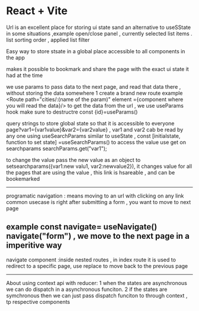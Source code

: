 
# React + Vite



Url is an excellent place for storing ui state sand an alternative to useSState in some situations ,example open/close panel , currently selected list items . list sorting order , applied list filter 


Easy way to store stsate in a global place accessible to all components in the app
  
  makes it possible to bookmark and share the page with the exact ui state it had at the time 

  we use params  to pass data to the next page, and read that data there , without storing the data somewhere
  1 create a brand new route example <Route path="cities/:(name of the param)" element ={component where you will read the data}/>
to get the data from the url , we use useParams hook 
make sure to destructre  const {id}=useParams()

  query strings to store global state so that it is accessible to everyone  
  page?var1={var1value}&var2={var2value} , var1 and var2 cab be read by any one using useSearchParams
  similar to useState , const [initialstate, function to set state] =useSearchParams()
to access the value use get on searchparams
  searchParams.get("var1");

  to change the value pass the new value as an object to 
  setsearchparams({var1:new valu1, var2:newvalue2}), it changes value for all the pages that are using the value , this link is hsareable , and can be bookemarked 


  ----------------------------------------------------------------------------------------------------------------------------------------------------
  programatic navigation : means moving to an url with clicking on any link
  common usecase is right after submitting a form , you want to move to next page 

  example    const navigate= useNavigate()
  navigate("form") , we move to the next page in a imperitive way
  ---------------------------------------------------------------------------------------------------------------------------------------------------
  navigate component :inside nested routes , in index route it is used to redirect to a specific page, use replace to move back to the previous page


---------------------------------------------------------------------------------------------------------------------------------------------------------
About using context api with reducer:
1 when the states are asynchronous we can do dispatch in a asynchronous funciton.
2 if the states are symchronous then we can just pass dispatch funciton to through context , tp respective components